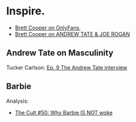 # Inspire.
- [Brett Cooper on OnlyFans](https://youtu.be/6Z5oStk4Kag),
- [Brett Cooper on ANDREW TATE & JOE ROGAN](https://youtu.be/bMWFi1N8Kk8)

## Andrew Tate on Masculinity
Tucker Carlson: [Ep. 9  The Andrew Tate interview](https://twitter.com/TuckerCarlson/status/1678873144201818115)


## Barbie
Analysis:
- [The Cult #50: Why Barbie IS NOT woke](https://youtu.be/n0Q4JV6ihQ4)
